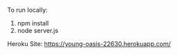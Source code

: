To run locally:

1. npm install
2. node server.js

Heroku Site:
https://young-oasis-22630.herokuapp.com/
